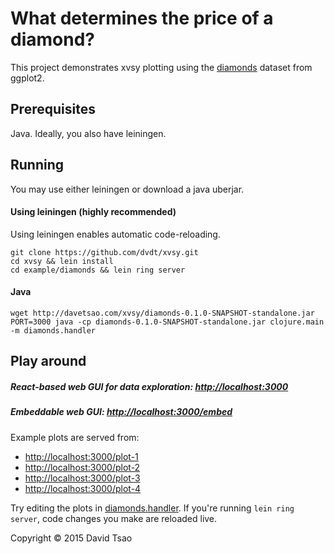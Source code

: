 # What determines the price of a diamond?

This project demonstrates xvsy plotting using the [diamonds](http://docs.ggplot2.org/0.9.3.1/diamonds.html) dataset from ggplot2.

## Prerequisites

Java. Ideally, you also have leiningen.

## Running

You may use either leiningen or download a java uberjar.

#### Using leiningen (highly recommended)
Using leiningen enables automatic code-reloading.

```
git clone https://github.com/dvdt/xvsy.git
cd xvsy && lein install
cd example/diamonds && lein ring server
```

#### Java

```
wget http://davetsao.com/xvsy/diamonds-0.1.0-SNAPSHOT-standalone.jar
PORT=3000 java -cp diamonds-0.1.0-SNAPSHOT-standalone.jar clojure.main -m diamonds.handler
```

## Play around

##### React-based web GUI for data exploration: [http://localhost:3000](http://localhost:3000)

##### Embeddable web GUI: [http://localhost:3000/embed](http://localhost:3000/embed)

Example plots are served from:
- [http://localhost:3000/plot-1](http://localhost:3000/plot-1)
- [http://localhost:3000/plot-2](http://localhost:3000/plot-2)
- [http://localhost:3000/plot-3](http://localhost:3000/plot-3)
- [http://localhost:3000/plot-4](http://localhost:3000/plot-4)

Try editing the plots in [diamonds.handler](/example/diamonds/src/diamonds/handler.clj). If you're
running `lein ring server`, code changes you make are reloaded live.


Copyright © 2015 David Tsao
